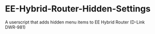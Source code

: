 # EE-Hybrid-Router-Hidden-Settings
A userscript that adds hidden menu items to EE Hybrid Router (D-Link DWR-981)
